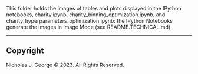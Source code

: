 This folder holds the images of tables and plots displayed in the IPython notebooks, charity.ipynb, charity_binning_optimization.ipynb, and charity_hyperparameters_optimization.ipynb: the IPython Notebooks generate the images in Image Mode (see README.TECHNICAL.md).

----

## Copyright

Nicholas J. George © 2023. All Rights Reserved.
